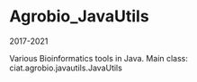 # Agrobio_JavaUtils

2017-2021

Various Bioinformatics tools in Java.
Main class: ciat.agrobio.javautils.JavaUtils
